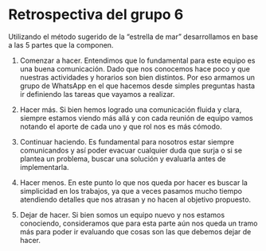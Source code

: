 # Retrospectiva del grupo 6

Utilizando el método sugerido de la “estrella de mar” desarrollamos en base a las 5 partes que la componen.

1.	Comenzar a hacer. Entendimos que lo fundamental para este equipo es una buena comunicación. Dado que nos conocemos hace poco y que nuestras actividades y horarios son bien distintos. Por eso armamos un grupo de WhatsApp en el que hacemos desde simples preguntas hasta ir definiendo las tareas que vayamos a realizar.

2.	Hacer más. Si bien hemos logrado una comunicación fluida y clara, siempre estamos viendo más allá y con cada reunión de equipo vamos notando el aporte de cada uno y que rol nos es más cómodo.

3.	Continuar haciendo. Es fundamental para nosotros estar siempre comunicandos y así poder evacuar cualquier duda que surja o si se plantea un problema, buscar una solución y evaluarla antes de implementarla.

4.	Hacer menos. En este punto lo que nos queda por hacer es buscar la simplicidad en los trabajos, ya que a veces pasamos mucho tiempo atendiendo detalles que nos atrasan y no hacen al objetivo propuesto.

5.	Dejar de hacer. Si bien somos un equipo nuevo y nos estamos conociendo, consideramos que para esta parte aún nos queda un tramo más para poder ir evaluando que cosas son las que debemos dejar de hacer.
